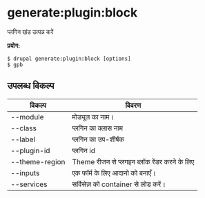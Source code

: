 # generate:plugin:block
प्लगिन खंड उत्पन्न करें

**प्रयोग:**
```
$ drupal generate:plugin:block [options] 
$ gpb  
```

## उपलब्ध विकल्प
विकल्प | विवरण
-------|-------------
--module | मोड्यूल का नाम।
--class | प्लगिन का क्लास नाम
--label | प्लगिन का उप-शीर्षक
--plugin-id | प्लगिन id
--theme-region | Theme रीजन से प्लगइन ब्लॉक रेंडर करने के लिए
--inputs | एक फॉर्म के लिए आदानो को बनाएँ।
--services | सर्विसेज़ को container से लोड करें।
